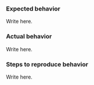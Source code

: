 
### Expected behavior

Write here.

### Actual behavior

Write here.

### Steps to reproduce behavior

Write here.
